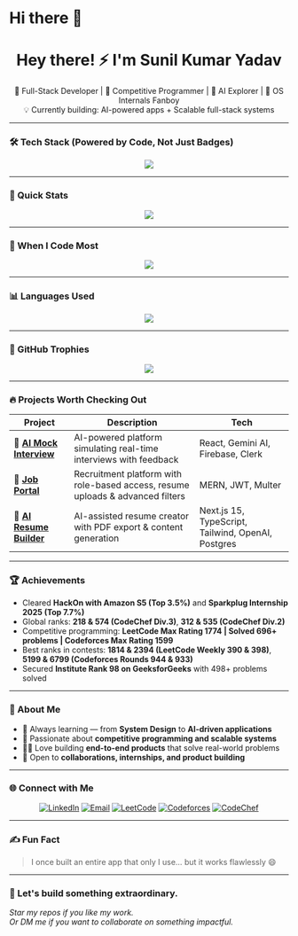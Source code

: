 # Hi there 👋

<!--
**Sunil7932/Sunil7932** is a ✨ _special_ ✨ repository because its `README.md` (this file) appears on your GitHub profile.

Here are some ideas to get you started:

- 🔭 I’m currently working on ...
- 🌱 I’m currently learning ...
- 👯 I’m looking to collaborate on ...
- 🤔 I’m looking for help with ...
- 💬 Ask me about ...
- 📫 How to reach me: ...
- 😄 Pronouns: ...
- ⚡ Fun fact: ...
-->


<h1 align="center">Hey there! ⚡ I'm Sunil Kumar Yadav</h1>
<p align="center">
🚀 Full-Stack Developer | 🎯 Competitive Programmer | 🤖 AI Explorer | 🧠 OS Internals Fanboy <br/>
💡 Currently building: AI-powered apps + Scalable full-stack systems
</p>

---

### 🛠️ Tech Stack (Powered by Code, Not Just Badges)
<p align="center">
  <img src="https://skillicons.dev/icons?i=cpp,js,ts,react,nextjs,nodejs,express,mongodb,postgres,html,css,firebase,git,vercel,tailwind" />
</p>

---

### 📌 Quick Stats
<p align="center">
  <img src="https://github-profile-summary-cards.vercel.app/api/cards/profile-details?username=Sunil7932&theme=tokyonight" />
</p>

---

### 🧭 When I Code Most
<p align="center">
  <img src="https://github-profile-summary-cards.vercel.app/api/cards/productive-time?username=Sunil7932&theme=tokyonight" />
</p>

---

### 📊 Languages Used
<p align="center">
  <img src="https://github-readme-stats.vercel.app/api/top-langs/?username=Sunil7932&layout=compact&theme=tokyonight&hide_border=true&langs_count=8" />
</p>

---

### 🧩 GitHub Trophies
<p align="center">
  <img src="https://github-profile-trophy.vercel.app/?username=Sunil7932&theme=onestar&no-frame=true&row=1&column=6" />
</p>

---

### 🔥 Projects Worth Checking Out

| Project | Description | Tech |
|--------|-------------|------|
| 🤖 [**AI Mock Interview**](https://ai-mock-interview-3sxg.vercel.app/) | AI-powered platform simulating real-time interviews with feedback | React, Gemini AI, Firebase, Clerk |
| 💼 [**Job Portal**](https://best-job-portal.onrender.com/) | Recruitment platform with role-based access, resume uploads & advanced filters | MERN, JWT, Multer |
| 📄 [**AI Resume Builder**](https://best-resume-builder-b3oa.vercel.app/) | AI-assisted resume creator with PDF export & content generation | Next.js 15, TypeScript, Tailwind, OpenAI, Postgres |

---

### 🏆 Achievements

- Cleared **HackOn with Amazon S5 (Top 3.5%)** and **Sparkplug Internship 2025 (Top 7.7%)**  
- Global ranks: **218 & 574 (CodeChef Div.3)**, **312 & 535 (CodeChef Div.2)**  
- Competitive programming: **LeetCode Max Rating 1774 | Solved 696+ problems | Codeforces Max Rating 1599**  
- Best ranks in contests: **1814 & 2394 (LeetCode Weekly 390 & 398)**, **5199 & 6799 (Codeforces Rounds 944 & 933)**  
- Secured **Institute Rank 98 on GeeksforGeeks** with 498+ problems solved  

---

### 🧠 About Me

- 🌱 Always learning — from **System Design** to **AI-driven applications**  
- 🏹 Passionate about **competitive programming and scalable systems**  
- 🧑‍💻 Love building **end-to-end products** that solve real-world problems  
- 🤝 Open to **collaborations, internships, and product building**  

---

### 🌐 Connect with Me
<p align="center">
  <a href="https://www.linkedin.com/in/Sunil-Kumar-715-sk" target="_blank"><img alt="LinkedIn" src="https://img.shields.io/badge/-LinkedIn-blue?style=flat-square&logo=linkedin"></a>
  <a href="mailto:iec2022067@iiita.ac.in"><img alt="Email" src="https://img.shields.io/badge/Gmail-D14836?style=flat-square&logo=gmail&logoColor=white"></a>
  <a href="https://leetcode.com/SUN-56" target="_blank"><img alt="LeetCode" src="https://img.shields.io/badge/-LeetCode-FFA116?style=flat-square&logo=leetcode&logoColor=black"></a>
  <a href="https://codeforces.com/profile/king_97" target="_blank"><img alt="Codeforces" src="https://img.shields.io/badge/-Codeforces-445f9d?style=flat-square&logo=codeforces&logoColor=white"></a>
  <a href="https://www.codechef.com/users/sunil45" target="_blank"><img alt="CodeChef" src="https://img.shields.io/badge/-CodeChef-5B4638?style=flat-square&logo=codechef&logoColor=white"></a>
</p>

---

### ✍️ Fun Fact

> I once built an entire app that only I use… but it works flawlessly 😄

---

### 🚀 Let's build something extraordinary.
*Star my repos if you like my work.*  
*Or DM me if you want to collaborate on something impactful.*  

